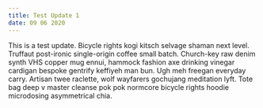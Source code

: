 ```yaml
---
title: Test Update 1
date: 09 06 2020
---
```

This is a test update. Bicycle rights kogi kitsch selvage shaman next level. Truffaut post-ironic single-origin coffee small batch. Church-key raw denim synth VHS copper mug ennui, hammock fashion axe drinking vinegar cardigan bespoke gentrify keffiyeh man bun. Ugh meh freegan everyday carry. Artisan twee raclette, wolf wayfarers gochujang meditation lyft. Tote bag deep v master cleanse pok pok normcore bicycle rights hoodie microdosing asymmetrical chia.